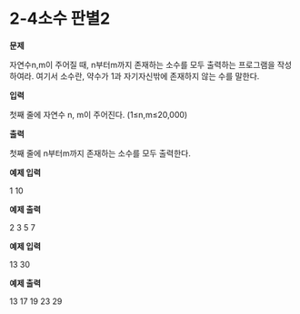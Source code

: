 # 2-4소수 판별2

**문제**

자연수n,m이 주어질 때, n부터m까지 존재하는 소수를 모두 출력하는 프로그램을 작성하여라. 여기서 소수란, 약수가 1과 자기자신밖에 존재하지 않는 수를 말한다.

 

**입력**

첫째 줄에 자연수 n, m이 주어진다. (1≤n,m≤20,000)

 

**출력**

첫째 줄에 n부터m까지 존재하는 소수를 모두 출력한다.



**예제 입력**

1 10

**예제 출력**

2 3 5 7 

 

**예제 입력**

13 30

**예제 출력**

13 17 19 23 29